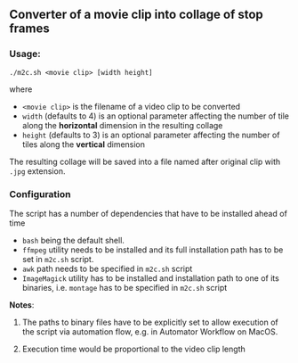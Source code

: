 ## Converter of a movie clip into collage of stop frames

### Usage:

```
./m2c.sh <movie clip> [width height]
```
where
- `<movie clip>` is the filename of a video clip to be converted
- `width` (defaults to 4) is an optional parameter affecting the number of tile along the **horizontal** dimension in the resulting collage
- `height` (defaults to 3) is an optional parameter affecting the number of tiles along the **vertical** dimension

The resulting collage will be saved into a file named after original clip with `.jpg` extension.

### Configuration

The script has a number of dependencies that have to be installed ahead of time
- `bash` being the default shell.
- `ffmpeg` utility needs to be installed and its full installation path has to be set in `m2c.sh` script.
- `awk` path needs to be specified in `m2c.sh` script
- `ImageMagick` utility has to be installed and installation path to one of its binaries, i.e. `montage` has to be specified in `m2c.sh` script

**Notes**:

1. The paths to binary files have to be explicitly set to allow execution of the script via automation flow, e.g. in Automator Workflow on MacOS.

1. Execution time would be proportional to the video clip length
